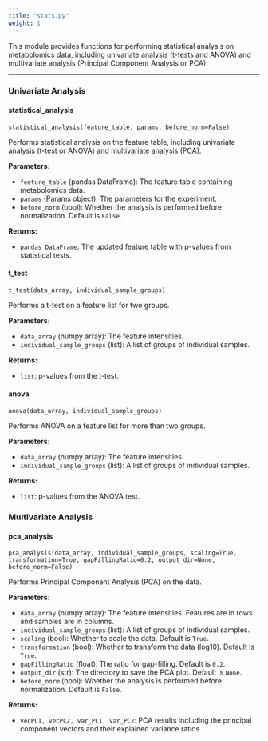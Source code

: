 ```yaml
---
title: "stats.py"
weight: 1
---
```


This module provides functions for performing statistical analysis on metabolomics data, including univariate analysis (t-tests and ANOVA) and multivariate analysis (Principal Component Analysis or PCA).

---

### **Univariate Analysis**

#### statistical_analysis

`statistical_analysis(feature_table, params, before_norm=False)`

Performs statistical analysis on the feature table, including univariate analysis (t-test or ANOVA) and multivariate analysis (PCA).

**Parameters:**

- `feature_table` (pandas DataFrame): The feature table containing metabolomics data.
- `params` (Params object): The parameters for the experiment.
- `before_norm` (bool): Whether the analysis is performed before normalization. Default is `False`.

**Returns:**

- `pandas DataFrame`: The updated feature table with p-values from statistical tests.

#### t_test

`t_test(data_array, individual_sample_groups)`

Performs a t-test on a feature list for two groups.

**Parameters:**

- `data_array` (numpy array): The feature intensities.
- `individual_sample_groups` (list): A list of groups of individual samples.

**Returns:**

- `list`: p-values from the t-test.

#### anova

`anova(data_array, individual_sample_groups)`

Performs ANOVA on a feature list for more than two groups.

**Parameters:**

- `data_array` (numpy array): The feature intensities.
- `individual_sample_groups` (list): A list of groups of individual samples.

**Returns:**

- `list`: p-values from the ANOVA test.

### **Multivariate Analysis**

#### pca_analysis

`pca_analysis(data_array, individual_sample_groups, scaling=True, transformation=True, gapFillingRatio=0.2, output_dir=None, before_norm=False)`

Performs Principal Component Analysis (PCA) on the data.

**Parameters:**

- `data_array` (numpy array): The feature intensities. Features are in rows and samples are in columns.
- `individual_sample_groups` (list): A list of groups of individual samples.
- `scaling` (bool): Whether to scale the data. Default is `True`.
- `transformation` (bool): Whether to transform the data (log10). Default is `True`.
- `gapFillingRatio` (float): The ratio for gap-filling. Default is `0.2`.
- `output_dir` (str): The directory to save the PCA plot. Default is `None`.
- `before_norm` (bool): Whether the analysis is performed before normalization. Default is `False`.

**Returns:**

- `vecPC1, vecPC2, var_PC1, var_PC2`: PCA results including the principal component vectors and their explained variance ratios.
